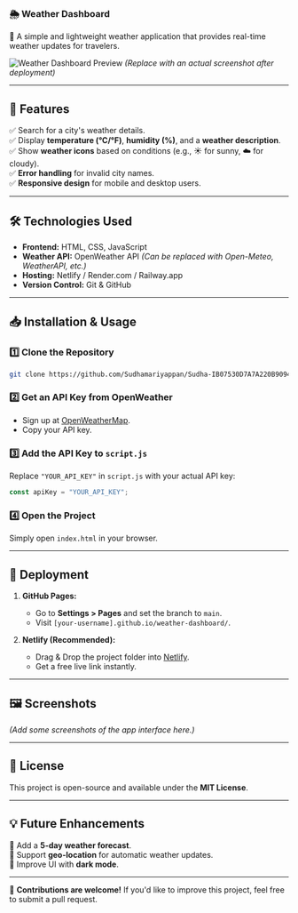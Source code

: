 
### **🌦️ Weather Dashboard**

🚀 A simple and lightweight weather application that provides real-time weather updates for travelers.

![Weather Dashboard Preview](https://via.placeholder.com/800x400) _(Replace with an actual screenshot after deployment)_

---

## **📌 Features**

✅ Search for a city's weather details.  
✅ Display **temperature (°C/°F)**, **humidity (%)**, and a **weather description**.  
✅ Show **weather icons** based on conditions (e.g., ☀️ for sunny, ☁️ for cloudy).  
✅ **Error handling** for invalid city names.  
✅ **Responsive design** for mobile and desktop users.

---

## **🛠️ Technologies Used**

- **Frontend:** HTML, CSS, JavaScript
- **Weather API:** OpenWeather API _(Can be replaced with Open-Meteo, WeatherAPI, etc.)_
- **Hosting:** Netlify / Render.com / Railway.app
- **Version Control:** Git & GitHub

---

## **📥 Installation & Usage**

### **1️⃣ Clone the Repository**

```sh
git clone https://github.com/Sudhamariyappan/Sudha-IB07530D7A7A220B90940A7B07482C88
```

### **2️⃣ Get an API Key from OpenWeather**

- Sign up at [OpenWeatherMap](https://home.openweathermap.org/users/sign_up).
- Copy your API key.

### **3️⃣ Add the API Key to `script.js`**

Replace `"YOUR_API_KEY"` in `script.js` with your actual API key:

```js
const apiKey = "YOUR_API_KEY";
```

### **4️⃣ Open the Project**

Simply open `index.html` in your browser.

---

## **🚀 Deployment**

1. **GitHub Pages:**
    
    - Go to **Settings > Pages** and set the branch to `main`.
    - Visit `[your-username].github.io/weather-dashboard/`.
2. **Netlify (Recommended):**
    
    - Drag & Drop the project folder into [Netlify](https://www.netlify.com/).
    - Get a free live link instantly.

---

## **🖼️ Screenshots**

_(Add some screenshots of the app interface here.)_

---

## **📝 License**

This project is open-source and available under the **MIT License**.

---

## **💡 Future Enhancements**

🔹 Add a **5-day weather forecast**.  
🔹 Support **geo-location** for automatic weather updates.  
🔹 Improve UI with **dark mode**.

---

🎉 **Contributions are welcome!** If you'd like to improve this project, feel free to submit a pull request.

